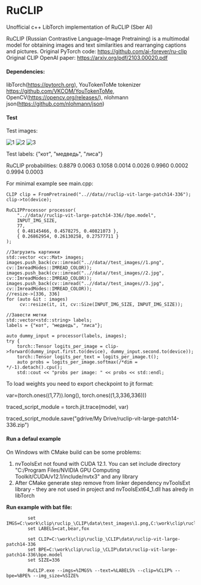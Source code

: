 # RuCLIP
Unofficial c++ LibTorch implementation of RuCLIP (Sber AI)

RuCLIP (Russian Contrastive Language–Image Pretraining) is a multimodal model for obtaining images and text similarities and rearranging captions and pictures.
Original PyTorch code: https://github.com/ai-forever/ru-clip
Original CLIP OpenAI paper: https://arxiv.org/pdf/2103.00020.pdf

#### Dependencies: 
libTorch(https://pytorch.org), 
YouTokenToMe tokenizer https://github.com/VKCOM/YouTokenToMe, 
OpenCV(https://opencv.org/releases/), 
nlohmann json(https://github.com/nlohmann/json) 

#### Test

Test images:

![1](https://github.com/DeliriumV01D/RuCLIP/assets/46240032/2a006f77-30c8-45a7-b2c5-928899f2db8a)
![2](https://github.com/DeliriumV01D/RuCLIP/assets/46240032/2cd7364c-6368-4658-a2cb-c3350e8abfa7)
![3](https://github.com/DeliriumV01D/RuCLIP/assets/46240032/aea25ee6-a9a6-4fd8-b435-dc8a4c17b009)

Test labels:
{"кот", "медведь", "лиса"}

RuCLIP probabilities:
 0.8879  0.0063  0.1058
 0.0014  0.0026  0.9960
 0.0002  0.9994  0.0003

For minimal example see main.cpp:

	CLIP clip = FromPretrained("..//data//ruclip-vit-large-patch14-336");
	clip->to(device);

	RuCLIPProcessor processor(
		"..//data//ruclip-vit-large-patch14-336//bpe.model",
		INPUT_IMG_SIZE,
		77,
		{ 0.48145466, 0.4578275, 0.40821073 },
		{ 0.26862954, 0.26130258, 0.27577711 }
	);

	//Загрузить картинки
	std::vector <cv::Mat> images;
	images.push_back(cv::imread("..//data//test_images//1.png", cv::ImreadModes::IMREAD_COLOR));
	images.push_back(cv::imread("..//data//test_images//2.jpg", cv::ImreadModes::IMREAD_COLOR));
	images.push_back(cv::imread("..//data//test_images//3.jpg", cv::ImreadModes::IMREAD_COLOR));
	//resize->[336, 336]
	for (auto &it : images)
		 cv::resize(it, it, cv::Size(INPUT_IMG_SIZE, INPUT_IMG_SIZE));

	//Завести метки
	std::vector<std::string> labels;
	labels = {"кот", "медведь", "лиса"};

	auto dummy_input = processor(labels, images);
	try {
		torch::Tensor logits_per_image = clip->forward(dummy_input.first.to(device), dummy_input.second.to(device));
		torch::Tensor logits_per_text = logits_per_image.t();
		auto probs = logits_per_image.softmax(/*dim = */-1).detach().cpu();
		std::cout << "probs per image: " << probs << std::endl;

  To load weights you need to export checkpoint to jit format:

  var=(torch.ones((1,77)).long(), torch.ones((1,3,336,336)))
  
  traced_script_module = torch.jit.trace(model, var)
  
  traced_script_module.save("gdrive/My Drive/ruclip-vit-large-patch14-336.zip")

#### Run a defaul example

On Windows with CMake build can be some problems:
1. nvToolsExt not found with CUDA 12.1. You can set include directory "C:/Program Files/NVIDIA GPU Computing Toolkit/CUDA/v12.1/include/nvtx3" and any library
2. After CMake generate step remove from linker dependency nvToolsExt library - they are not used in project and nvToolsExt64_1.dll has alredy in libTorch


**Run example with bat file:**

            set IMGS=C:\work\clip\ruclip_\CLIP\data\test_images\1.png,C:\work\clip\ruclip_\CLIP\data\test_images\2.jpg,C:\work\clip\ruclip_\CLIP\data\test_images\3.jpg
            set LABELS=cat,bear,fox

            set CLIP=C:\work\clip\ruclip_\CLIP\data\ruclip-vit-large-patch14-336
            set BPE=C:\work\clip\ruclip_\CLIP\data\ruclip-vit-large-patch14-336\bpe.model
            set SIZE=336

            RuCLIP.exe --imgs=%IMGS% --text=%LABELS% --clip=%CLIP% --bpe=%BPE% --img_size=%SIZE%





